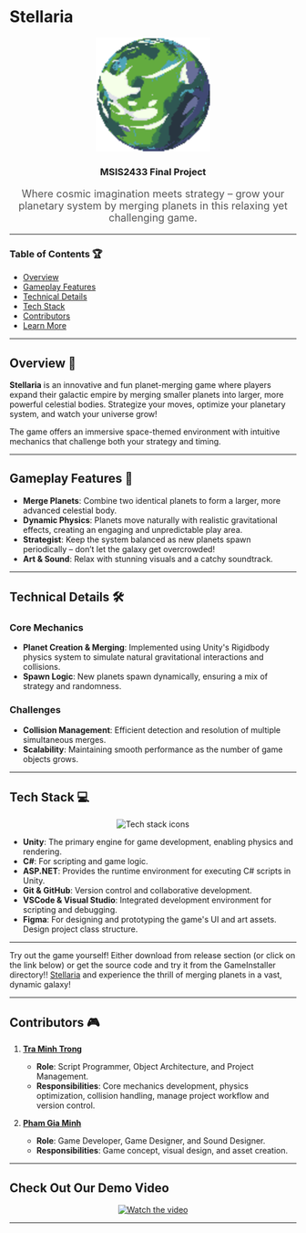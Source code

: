 # Stellaria  

<p align="center">
    <img src="Assets/Images/Icons/5_Earth.png" alt="Stellaria Logo" width="200"/>
</p>

<h3 align="center">MSIS2433 Final Project</h3>  
<p align="center" style="font-size: 18px; color: #555;">  
Where cosmic imagination meets strategy – grow your planetary system by merging planets in this relaxing yet challenging game.  
</p>  

---

### Table of Contents 🏆  
- [Overview](#overview)  
- [Gameplay Features](#gameplay-features)  
- [Technical Details](#technical-details)  
- [Tech Stack](#tech-stack)  
- [Contributors](#contributors)  
- [Learn More](#learn-more)  

---

## Overview 🌌  
**Stellaria** is an innovative and fun planet-merging game where players expand their galactic empire by merging smaller planets into larger, more powerful celestial bodies. Strategize your moves, optimize your planetary system, and watch your universe grow!  

The game offers an immersive space-themed environment with intuitive mechanics that challenge both your strategy and timing.  

---

## Gameplay Features 🚀  
- **Merge Planets**: Combine two identical planets to form a larger, more advanced celestial body.  
- **Dynamic Physics**: Planets move naturally with realistic gravitational effects, creating an engaging and unpredictable play area.  
- **Strategist**: Keep the system balanced as new planets spawn periodically – don’t let the galaxy get overcrowded!  
- **Art & Sound**: Relax with stunning visuals and a catchy soundtrack.

---

## Technical Details 🛠️  
### Core Mechanics  
- **Planet Creation & Merging**: Implemented using Unity's Rigidbody physics system to simulate natural gravitational interactions and collisions.  
- **Spawn Logic**: New planets spawn dynamically, ensuring a mix of strategy and randomness.  

### Challenges  
- **Collision Management**: Efficient detection and resolution of multiple simultaneous merges.  
- **Scalability**: Maintaining smooth performance as the number of game objects grows.  

---

## Tech Stack 💻  
<div align="center">
    <img src="https://skillicons.dev/icons?i=git,github,cs,dotnet,unity,vscode,visualstudio,figma" alt="Tech stack icons"/> <br>
</div>

- **Unity**: The primary engine for game development, enabling physics and rendering.  
- **C#**: For scripting and game logic.
- **ASP.NET**: Provides the runtime environment for executing C# scripts in Unity.
- **Git & GitHub**: Version control and collaborative development.  
- **VSCode & Visual Studio**: Integrated development environment for scripting and debugging.
- **Figma**: For designing and prototyping the game's UI and art assets. Design project class structure.

---

Try out the game yourself! 
Either download from release section (or click on the link below) or get the source code and try it from the GameInstaller directory!!
[Stellaria](https://github.com/Trong-Tra/Stellaria/releases/tag/Ver) and experience the thrill of merging planets in a vast, dynamic galaxy!

---

## Contributors 🎮  
1. **[Tra Minh Trong](https://github.com/Trong-Tra)**  
    - **Role**: Script Programmer, Object Architecture, and Project Management.
    - **Responsibilities**: Core mechanics development, physics optimization, collision handling, manage project workflow and version control.

1. **[Pham Gia Minh](https://github.com/Orstedz)**  
    - **Role**: Game Developer, Game Designer, and Sound Designer.
    - **Responsibilities**: Game concept, visual design, and asset creation.

---

## Check Out Our Demo Video 
<p align="center">
  <a href="https://youtu.be/Xnhn7bcVp1Q">
        <img src="https://img.youtube.com/vi/Xnhn7bcVp1Q/0.jpg" alt="Watch the video">
    </a>
</p>

---